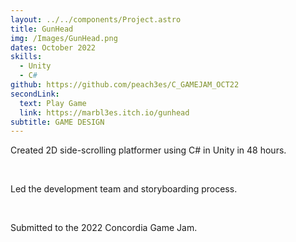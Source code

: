 ```yaml
---
layout: ../../components/Project.astro
title: GunHead
img: /Images/GunHead.png
dates: October 2022
skills:
  - Unity
  - C#
github: https://github.com/peach3es/C_GAMEJAM_OCT22
secondLink:
  text: Play Game
  link: https://marbl3es.itch.io/gunhead
subtitle: GAME DESIGN
---
```

Created 2D side-scrolling platformer using C# in Unity in
48 hours.

<br />

Led the development team and storyboarding process.

<br />

Submitted to the 2022 Concordia Game Jam.
